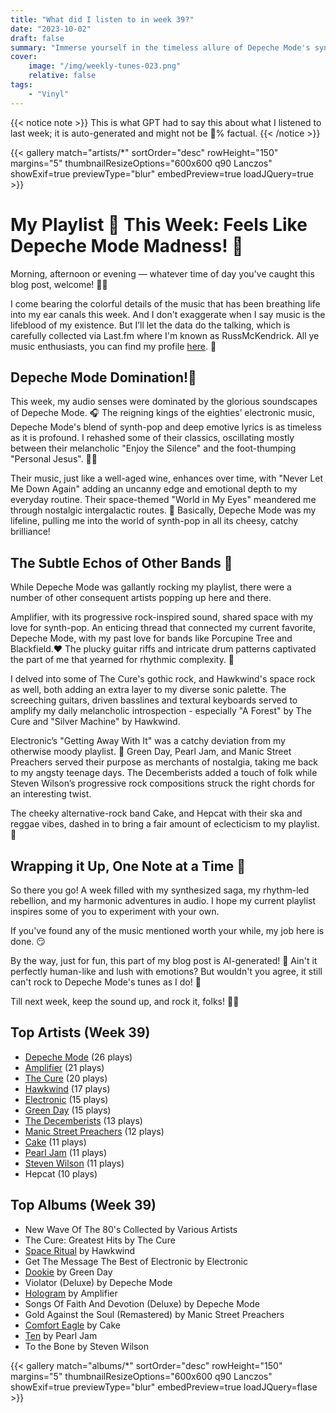 ```yaml
---
title: "What did I listen to in week 39?"
date: "2023-10-02"
draft: false
summary: "Immerse yourself in the timeless allure of Depeche Mode's synth-pop masterpieces. Their captivating rhythms will leave you captivated!"
cover:
    image: "/img/weekly-tunes-023.png"
    relative: false
tags:
    - "Vinyl"
---
```


{{< notice note >}}
This is what GPT had to say this about what I listened to last week; it is auto-generated and might not be 💯% factual.
{{< /notice >}}

{{< gallery match="artists/*" sortOrder="desc" rowHeight="150" margins="5" thumbnailResizeOptions="600x600 q90 Lanczos" showExif=true previewType="blur" embedPreview=true loadJQuery=true >}}

# My Playlist 🎵 This Week: Feels Like Depeche Mode Madness! 🎸

Morning, afternoon or evening — whatever time of day you've caught this blog post, welcome! 🙋‍♂️

I come bearing the colorful details of the music that has been breathing life into my ear canals this week. And I don't exaggerate when I say music is the lifeblood of my existence. But I’ll let the data do the talking, which is carefully collected via Last.fm where I'm known as RussMcKendrick. All ye music enthusiasts, you can find my profile [here](https://www.last.fm/user/RussMckendrick). 🎈

## Depeche Mode Domination!🎪

This week, my audio senses were dominated by the glorious soundscapes of Depeche Mode. 🎧 The reigning kings of the eighties’ electronic music, Depeche Mode's blend of synth-pop and deep emotive lyrics is as timeless as it is profound. I rehashed some of their classics, oscillating mostly between their melancholic "Enjoy the Silence" and the foot-thumping "Personal Jesus". 😵‍💫 

Their music, just like a well-aged wine, enhances over time, with "Never Let Me Down Again" adding an uncanny edge and emotional depth to my everyday routine. Their space-themed "World in My Eyes" meandered me through nostalgic intergalactic routes. 🚀 Basically, Depeche Mode was my lifeline, pulling me into the world of synth-pop in all its cheesy, catchy brilliance!

## The Subtle Echos of Other Bands 🎸

While Depeche Mode was gallantly rocking my playlist, there were a number of other consequent artists popping up here and there. 

Amplifier, with its progressive rock-inspired sound, shared space with my love for synth-pop. An enticing thread that connected my current favorite, Depeche Mode, with my past love for bands like Porcupine Tree and Blackfield.❤️ The plucky guitar riffs and intricate drum patterns captivated the part of me that yearned for rhythmic complexity. 🎼

I delved into some of The Cure's gothic rock, and Hawkwind's space rock as well, both adding an extra layer to my diverse sonic palette. The screeching guitars, driven basslines and textural keyboards served to amplify my daily melancholic introspection - especially "A Forest" by The Cure and "Silver Machine" by Hawkwind.

Electronic’s "Getting Away With It" was a catchy deviation from my otherwise moody playlist. 🎵 Green Day, Pearl Jam, and Manic Street Preachers served their purpose as merchants of nostalgia, taking me back to my angsty teenage days. The Decemberists added a touch of folk while Steven Wilson’s progressive rock compositions struck the right chords for an interesting twist.

The cheeky alternative-rock band Cake, and Hepcat with their ska and reggae vibes, dashed in to bring a fair amount of eclecticism to my playlist.🔮 

## Wrapping it Up, One Note at a Time 🎹

So there you go! A week filled with my synthesized saga, my rhythm-led rebellion, and my harmonic adventures in audio. I hope my current playlist inspires some of you to experiment with your own. 

If you've found any of the music mentioned worth your while, my job here is done. 😏

By the way, just for fun, this part of my blog post is AI-generated! 🤖 Ain't it perfectly human-like and lush with emotions? But wouldn't you agree, it still can't rock to Depeche Mode's tunes as I do! 🎸

Till next week, keep the sound up, and rock it, folks! 🤘🎶

## Top Artists (Week 39)

- [Depeche Mode](https://www.mckendrick.rocks/artist/depeche-mode/) (26 plays)
- [Amplifier](https://www.mckendrick.rocks/artist/amplifier/) (21 plays)
- [The Cure](https://www.mckendrick.rocks/artist/the-cure/) (20 plays)
- [Hawkwind](https://www.mckendrick.rocks/artist/hawkwind/) (17 plays)
- [Electronic](https://www.mckendrick.rocks/artist/electronic/) (15 plays)
- [Green Day](https://www.mckendrick.rocks/artist/green-day/) (15 plays)
- [The Decemberists](https://www.mckendrick.rocks/artist/the-decemberists/) (13 plays)
- [Manic Street Preachers](https://www.mckendrick.rocks/artist/manic-street-preachers/) (12 plays)
- [Cake](https://www.mckendrick.rocks/artist/cake/) (11 plays)
- [Pearl Jam](https://www.mckendrick.rocks/artist/pearl-jam/) (11 plays)
- [Steven Wilson](https://www.mckendrick.rocks/artist/steven-wilson/) (11 plays)
- Hepcat (10 plays)


## Top Albums (Week 39)

- New Wave Of The 80's Collected by Various Artists
- The Cure: Greatest Hits by The Cure
- [Space Ritual](https://www.mckendrick.rocks/albums/space-ritual-28412089/) by Hawkwind
- Get The Message The Best of Electronic by Electronic
- [Dookie](https://www.mckendrick.rocks/albums/dookie-3375961/) by Green Day
- Violator (Deluxe) by Depeche Mode
- [Hologram](https://www.mckendrick.rocks/albums/hologram-28259452/) by Amplifier
- Songs Of Faith And Devotion (Deluxe) by Depeche Mode
- Gold Against the Soul (Remastered) by Manic Street Preachers
- [Comfort Eagle](https://www.mckendrick.rocks/albums/comfort-eagle-28256146/) by Cake
- [Ten](https://www.mckendrick.rocks/albums/ten-1704831/) by Pearl Jam
- To the Bone by Steven Wilson


{{< gallery match="albums/*" sortOrder="desc" rowHeight="150" margins="5" thumbnailResizeOptions="600x600 q90 Lanczos" showExif=true previewType="blur" embedPreview=true loadJQuery=flase >}}